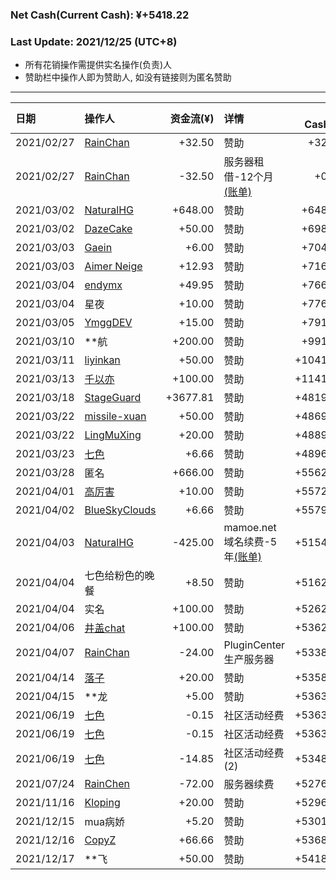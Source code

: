 
### Net Cash(Current Cash): ¥+5418.22
### Last Update: 2021/12/25 (UTC+8)

 <ul>
  <li>
    所有花销操作需提供实名操作(负责)人
  </li>
  <li>
  赞助栏中操作人即为赞助人, 如没有链接则为匿名赞助
  </li>
</ul>

---

|  日期      | 操作人          |  资金流(¥)   | 详情 |  Net Cash(¥) |
| :-----    | :----           | ----: |:---- |----: |
| 2021/02/27 | <a href="https://github.com/mzdluo123">RainChan</a> | +32.50 | 赞助 | +32.50 | 
| 2021/02/27 | <a href="https://github.com/mzdluo123">RainChan</a> | -32.50 | 服务器租借-12个月<a href="https://github.com/project-mirai/mirai-sponsor/blob/main/data/Pay-Server-2-27-2021.jpg">(账单)</a> | +0.00 | 
| 2021/03/02 | <a href="https://github.com/liujiahua123123">NaturalHG</a> | +648.00 | 赞助 | +648.00 | 
| 2021/03/02 | <a href="https://github.com/dazecake">DazeCake</a> | +50.00 | 赞助 | +698.00 | 
| 2021/03/03 | <a href="https://blog.gaein.cn">Gaein</a> | +6.00 | 赞助 | +704.00 | 
| 2021/03/03 | <a href="https://github.com/aimerneige">Aimer Neige</a> | +12.93 | 赞助 | +716.93 | 
| 2021/03/04 | <a href="https://github.com/endymx">endymx</a> | +49.95 | 赞助 | +766.88 | 
| 2021/03/04 | <a anonymous>星夜</a> | +10.00 | 赞助 | +776.88 | 
| 2021/03/05 | <a href="https://github.com/YmggDEV">YmggDEV</a> | +15.00 | 赞助 | +791.88 | 
| 2021/03/10 | <a anonymous>**航</a> | +200.00 | 赞助 | +991.88 | 
| 2021/03/11 | <a href="https://github.com/liyinkan">liyinkan</a> | +50.00 | 赞助 | +1041.88 | 
| 2021/03/13 | <a href="https://qianyiyi.cf-lol.com">千以亦</a> | +100.00 | 赞助 | +1141.88 | 
| 2021/03/18 | <a href="https://github.com/StageGuard">StageGuard</a> | +3677.81 | 赞助 | +4819.69 | 
| 2021/03/22 | <a href="https://github.com/missile-xuan">missile-xuan</a> | +50.00 | 赞助 | +4869.69 | 
| 2021/03/22 | <a href="https://github.com/LingMuXing">LingMuXing</a> | +20.00 | 赞助 | +4889.69 | 
| 2021/03/23 | <a href="https://github.com/HoshinoTented">七色</a> | +6.66 | 赞助 | +4896.35 | 
| 2021/03/28 | <a anonymous>匿名</a> | +666.00 | 赞助 | +5562.35 | 
| 2021/04/01 | <a href="https://github.com/Drincann">高厉害</a> | +10.00 | 赞助 | +5572.35 | 
| 2021/04/02 | <a href="https://github.com/BlueSkyClouds">BlueSkyClouds</a> | +6.66 | 赞助 | +5579.01 | 
| 2021/04/03 | <a href="https://github.com/liujiahua123123">NaturalHG</a> | -425.00 | mamoe.net域名续费-5年<a href="https://github.com/project-mirai/mirai-sponsor/blob/main/data/pay-domain-04-03.jpg">(账单)</a> | +5154.01 | 
| 2021/04/04 | <a anonymous>七色给粉色的晚餐</a> | +8.50 | 赞助 | +5162.51 | 
| 2021/04/04 | <a anonymous>实名</a> | +100.00 | 赞助 | +5262.51 | 
| 2021/04/06 | <a href="https://jgchat.net/">井盖chat</a> | +100.00 | 赞助 | +5362.51 | 
| 2021/04/07 | <a href="https://github.com/mzdluo123">RainChan</a> | -24.00 | PluginCenter生产服务器 | +5338.51 | 
| 2021/04/14 | <a href="https://enkansakura.top">落子</a> | +20.00 | 赞助 | +5358.51 | 
| 2021/04/15 | <a anonymous>**龙</a> | +5.00 | 赞助 | +5363.51 | 
| 2021/06/19 | <a href="">七色</a> | -0.15 | 社区活动经费 | +5363.36 | 
| 2021/06/19 | <a href="">七色</a> | -0.15 | 社区活动经费 | +5363.21 | 
| 2021/06/19 | <a href="">七色</a> | -14.85 | 社区活动经费(2) | +5348.36 | 
| 2021/07/24 | <a href="">RainChen</a> | -72.00 | 服务器续费 | +5276.36 | 
| 2021/11/16 | <a href="https://github.com/Kloping">Kloping</a> | +20.00 | 赞助 | +5296.36 | 
| 2021/12/15 | <a anonymous>mua病娇</a> | +5.20 | 赞助 | +5301.56 | 
| 2021/12/16 | <a href="http://2048.top">CopyZ</a> | +66.66 | 赞助 | +5368.22 | 
| 2021/12/17 | <a anonymous>**飞</a> | +50.00 | 赞助 | +5418.22 | 
